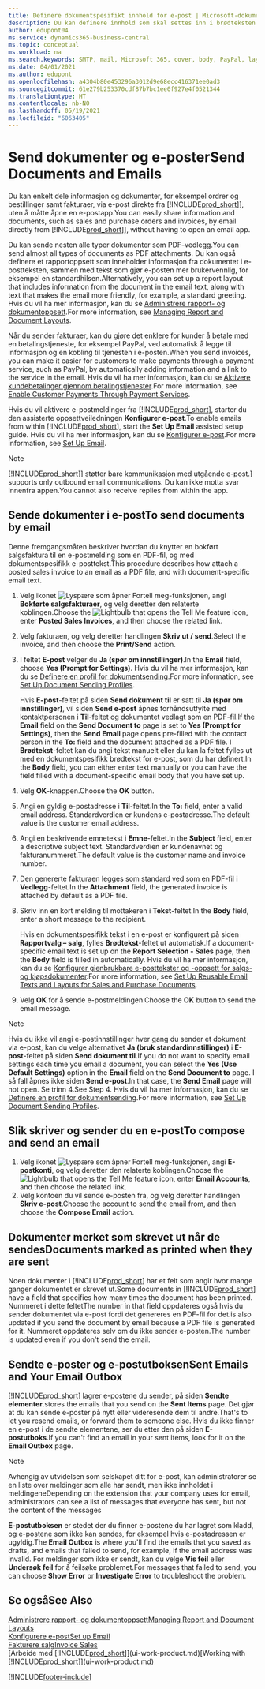 ```yaml
---
title: Definere dokumentspesifikt innhold for e-post | Microsoft-dokumentasjon
description: Du kan definere innhold som skal settes inn i brødteksten i en e-postmelding, for eksempel en PayPal-kobling. Du kan også legge ved dokumenter i e-postmeldinger.
author: edupont04
ms.service: dynamics365-business-central
ms.topic: conceptual
ms.workload: na
ms.search.keywords: SMTP, mail, Microsoft 365, cover, body, PayPal, layout
ms.date: 04/01/2021
ms.author: edupont
ms.openlocfilehash: a4304b80e453296a3012d9e68ecc416371ee0ad3
ms.sourcegitcommit: 61e279b253370cdf87b7bc1ee0f927e4f0521344
ms.translationtype: HT
ms.contentlocale: nb-NO
ms.lasthandoff: 05/19/2021
ms.locfileid: "6063405"
---
```

# <a name="send-documents-and-emails"></a><span data-ttu-id="32395-104">Send dokumenter og e-poster</span><span class="sxs-lookup"><span data-stu-id="32395-104">Send Documents and Emails</span></span>
<span data-ttu-id="32395-105">Du kan enkelt dele informasjon og dokumenter, for eksempel ordrer og bestillinger samt fakturaer, via e-post direkte fra [!INCLUDE[prod_short](includes/prod_short.md)]], uten å måtte åpne en e-postapp.</span><span class="sxs-lookup"><span data-stu-id="32395-105">You can easily share information and documents, such as sales and purchase orders and invoices, by email directly from [!INCLUDE[prod_short](includes/prod_short.md)]], without having to open an email app.</span></span> 

<span data-ttu-id="32395-106">Du kan sende nesten alle typer dokumenter som PDF-vedlegg.</span><span class="sxs-lookup"><span data-stu-id="32395-106">You can send almost all types of documents as PDF attachments.</span></span> <span data-ttu-id="32395-107">Du kan også definere et rapportoppsett som inneholder informasjon fra dokumentet i e-postteksten, sammen med tekst som gjør e-posten mer brukervennlig, for eksempel en standardhilsen.</span><span class="sxs-lookup"><span data-stu-id="32395-107">Alternatively, you can set up a report layout that includes information from the document in the email text, along with text that makes the email more friendly, for example, a standard greeting.</span></span> <span data-ttu-id="32395-108">Hvis du vil ha mer informasjon, kan du se [Administrere rapport- og dokumentoppsett](ui-manage-report-layouts.md).</span><span class="sxs-lookup"><span data-stu-id="32395-108">For more information, see [Managing Report and Document Layouts](ui-manage-report-layouts.md).</span></span> <!--this topic does not mention how to set up a layout for email. Need to investigate.-->

<span data-ttu-id="32395-109">Når du sender fakturaer, kan du gjøre det enklere for kunder å betale med en betalingstjeneste, for eksempel PayPal, ved automatisk å legge til informasjon og en kobling til tjenesten i e-posten.</span><span class="sxs-lookup"><span data-stu-id="32395-109">When you send invoices, you can make it easier for customers to make payments through a payment service, such as PayPal, by automatically adding information and a link to the service in the email.</span></span> <span data-ttu-id="32395-110">Hvis du vil ha mer informasjon, kan du se [Aktivere kundebetalinger gjennom betalingstjenester](sales-how-enable-payment-service-extensions.md).</span><span class="sxs-lookup"><span data-stu-id="32395-110">For more information, see [Enable Customer Payments Through Payment Services](sales-how-enable-payment-service-extensions.md).</span></span>

<span data-ttu-id="32395-111">Hvis du vil aktivere e-postmeldinger fra [!INCLUDE[prod_short](includes/prod_short.md)], starter du den assisterte oppsettveiledningen **Konfigurer e-post**.</span><span class="sxs-lookup"><span data-stu-id="32395-111">To enable emails from within [!INCLUDE[prod_short](includes/prod_short.md)], start the **Set Up Email** assisted setup guide.</span></span> <span data-ttu-id="32395-112">Hvis du vil ha mer informasjon, kan du se [Konfigurer e-post](admin-how-setup-email.md).</span><span class="sxs-lookup"><span data-stu-id="32395-112">For more information, see [Set Up Email](admin-how-setup-email.md).</span></span>

> [!NOTE]
> [!INCLUDE[prod_short](includes/prod_short.md)]<span data-ttu-id="32395-113">] støtter bare kommunikasjon med utgående e-post.</span><span class="sxs-lookup"><span data-stu-id="32395-113">] supports only outbound email communications.</span></span> <span data-ttu-id="32395-114">Du kan ikke motta svar innenfra appen.</span><span class="sxs-lookup"><span data-stu-id="32395-114">You cannot also receive replies from within the app.</span></span>

## <a name="to-send-documents-by-email"></a><span data-ttu-id="32395-115">Sende dokumenter i e-post</span><span class="sxs-lookup"><span data-stu-id="32395-115">To send documents by email</span></span>
<span data-ttu-id="32395-116">Denne fremgangsmåten beskriver hvordan du knytter en bokført salgsfaktura til en e-postmelding som en PDF-fil, og med dokumentspesifikk e-posttekst.</span><span class="sxs-lookup"><span data-stu-id="32395-116">This procedure describes how attach a posted sales invoice to an email as a PDF file, and with document-specific email text.</span></span> <!--update this-->

1. <span data-ttu-id="32395-117">Velg ikonet ![Lyspære som åpner Fortell meg-funksjonen](media/ui-search/search_small.png "Fortell hva du vil gjøre"), angi **Bokførte salgsfakturaer**, og velg deretter den relaterte koblingen.</span><span class="sxs-lookup"><span data-stu-id="32395-117">Choose the ![Lightbulb that opens the Tell Me feature](media/ui-search/search_small.png "Tell me what you want to do") icon, enter **Posted Sales Invoices**, and then choose the related link.</span></span>
2. <span data-ttu-id="32395-118">Velg fakturaen, og velg deretter handlingen **Skriv ut / send**.</span><span class="sxs-lookup"><span data-stu-id="32395-118">Select the invoice, and then choose the **Print/Send** action.</span></span>
3. <span data-ttu-id="32395-119">I feltet **E-post** velger du **Ja (spør om innstillinger)**.</span><span class="sxs-lookup"><span data-stu-id="32395-119">In the **Email** field, choose **Yes (Prompt for Settings)**.</span></span> <span data-ttu-id="32395-120">Hvis du vil ha mer informasjon, kan du se [Definere en profil for dokumentsending](sales-how-setup-document-send-profiles.md).</span><span class="sxs-lookup"><span data-stu-id="32395-120">For more information, see [Set Up Document Sending Profiles](sales-how-setup-document-send-profiles.md).</span></span>
    
    <span data-ttu-id="32395-121">Hvis **E-post**-feltet på siden **Send dokument til** er satt til **Ja (spør om innstillinger)**, vil siden **Send e-post** åpnes forhåndsutfylte med kontaktpersonen i **Til**-feltet og dokumentet vedlagt som en PDF-fil.</span><span class="sxs-lookup"><span data-stu-id="32395-121">If the **Email** field on the **Send Document to** page is set to **Yes (Prompt for Settings)**, then the **Send Email** page opens pre-filled with the contact person in the **To:** field and the document attached as a PDF file.</span></span> <span data-ttu-id="32395-122">I **Brødtekst**-feltet kan du angi tekst manuelt eller du kan la feltet fylles ut med en dokumentspesifikk brødtekst for e-post, som du har definert.</span><span class="sxs-lookup"><span data-stu-id="32395-122">In the **Body** field, you can either enter text manually or you can have the field filled with a document-specific email body that you have set up.</span></span>

4. <span data-ttu-id="32395-123">Velg **OK**-knappen.</span><span class="sxs-lookup"><span data-stu-id="32395-123">Choose the **OK** button.</span></span>
5. <span data-ttu-id="32395-124">Angi en gyldig e-postadresse i **Til**-feltet.</span><span class="sxs-lookup"><span data-stu-id="32395-124">In the **To:** field, enter a valid email address.</span></span> <span data-ttu-id="32395-125">Standardverdien er kundens e-postadresse.</span><span class="sxs-lookup"><span data-stu-id="32395-125">The default value is the customer email address.</span></span>
6. <span data-ttu-id="32395-126">Angi en beskrivende emnetekst i **Emne**-feltet.</span><span class="sxs-lookup"><span data-stu-id="32395-126">In the **Subject** field, enter a descriptive subject text.</span></span> <span data-ttu-id="32395-127">Standardverdien er kundenavnet og fakturanummeret.</span><span class="sxs-lookup"><span data-stu-id="32395-127">The default value is the customer name and invoice number.</span></span>
7. <span data-ttu-id="32395-128">Den genererte fakturaen legges som standard ved som en PDF-fil i **Vedlegg**-feltet.</span><span class="sxs-lookup"><span data-stu-id="32395-128">In the **Attachment** field, the generated invoice is attached by default as a PDF file.</span></span>
8. <span data-ttu-id="32395-129">Skriv inn en kort melding til mottakeren i **Tekst**-feltet.</span><span class="sxs-lookup"><span data-stu-id="32395-129">In the **Body** field, enter a short message to the recipient.</span></span>

    <span data-ttu-id="32395-130">Hvis en dokumentspesifikk tekst i en e-post er konfigurert på siden **Rapportvalg – salg**, fylles **Brødtekst**-feltet ut automatisk.</span><span class="sxs-lookup"><span data-stu-id="32395-130">If a document-specific email text is set up on the **Report Selection - Sales** page, then the **Body** field is filled in automatically.</span></span> <span data-ttu-id="32395-131">Hvis du vil ha mer informasjon, kan du se [Konfigurer gjenbrukbare e-posttekster og -oppsett for salgs- og kjøpsdokumenter](admin-how-setup-email.md#set-up-reusable-email-texts-and-layouts-for-sales-and-purchase-documents).</span><span class="sxs-lookup"><span data-stu-id="32395-131">For more information, see [Set Up Reusable Email Texts and Layouts for Sales and Purchase Documents](admin-how-setup-email.md#set-up-reusable-email-texts-and-layouts-for-sales-and-purchase-documents).</span></span>
9. <span data-ttu-id="32395-132">Velg **OK** for å sende e-postmeldingen.</span><span class="sxs-lookup"><span data-stu-id="32395-132">Choose the **OK** button to send the email message.</span></span>

> [!NOTE]  
> <span data-ttu-id="32395-133">Hvis du ikke vil angi e-postinnstillinger hver gang du sender et dokument via e-post, kan du velge alternativet **Ja (bruk standardinnstillinger)** i **E-post**-feltet på siden **Send dokument til**.</span><span class="sxs-lookup"><span data-stu-id="32395-133">If you do not want to specify email settings each time you email a document, you can select the **Yes (Use Default Settings)** option in the **Email** field on the **Send Document to** page.</span></span> <span data-ttu-id="32395-134">I så fall åpnes ikke siden **Send e-post**.</span><span class="sxs-lookup"><span data-stu-id="32395-134">In that case, the **Send Email** page will not open.</span></span> <span data-ttu-id="32395-135">Se trinn 4.</span><span class="sxs-lookup"><span data-stu-id="32395-135">See Step 4.</span></span> <span data-ttu-id="32395-136">Hvis du vil ha mer informasjon, kan du se [Definere en profil for dokumentsending](sales-how-setup-document-send-profiles.md).</span><span class="sxs-lookup"><span data-stu-id="32395-136">For more information, see [Set Up Document Sending Profiles](sales-how-setup-document-send-profiles.md).</span></span>  

## <a name="to-compose-and-send-an-email"></a><span data-ttu-id="32395-137">Slik skriver og sender du en e-post</span><span class="sxs-lookup"><span data-stu-id="32395-137">To compose and send an email</span></span>
1. <span data-ttu-id="32395-138">Velg ikonet ![Lyspære som åpner Fortell meg-funksjonen](media/ui-search/search_small.png "Fortell hva du vil gjøre"), angi **E-postkonti**, og velg deretter den relaterte koblingen.</span><span class="sxs-lookup"><span data-stu-id="32395-138">Choose the ![Lightbulb that opens the Tell Me feature](media/ui-search/search_small.png "Tell me what you want to do") icon, enter **Email Accounts**, and then choose the related link.</span></span>
2. <span data-ttu-id="32395-139">Velg kontoen du vil sende e-posten fra, og velg deretter handlingen **Skriv e-post**.</span><span class="sxs-lookup"><span data-stu-id="32395-139">Choose the account to send the email from, and then choose the **Compose Email** action.</span></span>

## <a name="documents-marked-as-printed-when-they-are-sent"></a><span data-ttu-id="32395-140">Dokumenter merket som skrevet ut når de sendes</span><span class="sxs-lookup"><span data-stu-id="32395-140">Documents marked as printed when they are sent</span></span>
<span data-ttu-id="32395-141">Noen dokumenter i [!INCLUDE[prod_short](includes/prod_short.md)] har et felt som angir hvor mange ganger dokumentet er skrevet ut.</span><span class="sxs-lookup"><span data-stu-id="32395-141">Some documents in [!INCLUDE[prod_short](includes/prod_short.md)] have a field that specifies how many times the document has been printed.</span></span> <span data-ttu-id="32395-142">Nummeret i dette feltet</span><span class="sxs-lookup"><span data-stu-id="32395-142">The number in that field</span></span> <!--"that field?" need a name...--> <span data-ttu-id="32395-143">oppdateres også hvis du sender dokumentet via e-post fordi det genereres en PDF-fil for det.</span><span class="sxs-lookup"><span data-stu-id="32395-143">is also updated if you send the document by email because a PDF file is generated for it.</span></span> <span data-ttu-id="32395-144">Nummeret oppdateres selv om du ikke sender e-posten.</span><span class="sxs-lookup"><span data-stu-id="32395-144">The number is updated even if you don't send the email.</span></span> <!--guessing this is because emails are technically reports, so the counter bumps up whenever someone creates an email. Need to verify.-->

## <a name="sent-emails-and-your-email-outbox"></a><span data-ttu-id="32395-145">Sendte e-poster og e-postutboksen</span><span class="sxs-lookup"><span data-stu-id="32395-145">Sent Emails and Your Email Outbox</span></span>
[!INCLUDE[prod_short](includes/prod_short.md)] <span data-ttu-id="32395-146">lagrer e-postene du sender, på siden **Sendte elementer**.</span><span class="sxs-lookup"><span data-stu-id="32395-146">stores the emails that you send on the **Sent Items** page.</span></span> <span data-ttu-id="32395-147">Det gjør at du kan sende e-poster på nytt eller videresende dem til andre.</span><span class="sxs-lookup"><span data-stu-id="32395-147">That's to let you resend emails, or forward them to someone else.</span></span> <span data-ttu-id="32395-148">Hvis du ikke finner en e-post i de sendte elementene, ser du etter den på siden **E-postutboks**.</span><span class="sxs-lookup"><span data-stu-id="32395-148">If you can't find an email in your sent items, look for it on the **Email Outbox** page.</span></span> 

> [!NOTE]
> <span data-ttu-id="32395-149">Avhengig av utvidelsen som selskapet ditt for e-post, kan administratorer se en liste over meldinger som alle har sendt, men ikke innholdet i meldingene</span><span class="sxs-lookup"><span data-stu-id="32395-149">Depending on the extension that your company uses for email, administrators can see a list of messages that everyone has sent, but not the content of the messages</span></span>

<span data-ttu-id="32395-150">**E-postutboksen** er stedet der du finner e-postene du har lagret som kladd, og e-postene som ikke kan sendes, for eksempel hvis e-postadressen er ugyldig.</span><span class="sxs-lookup"><span data-stu-id="32395-150">The **Email Outbox** is where you'll find the emails that you saved as drafts, and emails that failed to send, for example, if the email address was invalid.</span></span> <span data-ttu-id="32395-151">For meldinger som ikke er sendt, kan du velge **Vis feil** eller **Undersøk feil** for å feilsøke problemet.</span><span class="sxs-lookup"><span data-stu-id="32395-151">For messages that failed to send, you can choose **Show Error** or **Investigate Error** to troubleshoot the problem.</span></span>

## <a name="see-also"></a><span data-ttu-id="32395-152">Se også</span><span class="sxs-lookup"><span data-stu-id="32395-152">See Also</span></span>
[<span data-ttu-id="32395-153">Administrere rapport- og dokumentoppsett</span><span class="sxs-lookup"><span data-stu-id="32395-153">Managing Report and Document Layouts</span></span>](ui-manage-report-layouts.md)  
[<span data-ttu-id="32395-154">Konfigurere e-post</span><span class="sxs-lookup"><span data-stu-id="32395-154">Set up Email</span></span>](admin-how-setup-email.md)  
[<span data-ttu-id="32395-155">Fakturere salg</span><span class="sxs-lookup"><span data-stu-id="32395-155">Invoice Sales</span></span>](sales-how-invoice-sales.md)  
<span data-ttu-id="32395-156">[Arbeide med [!INCLUDE[prod_short](includes/prod_short.md)]](ui-work-product.md)</span><span class="sxs-lookup"><span data-stu-id="32395-156">[Working with [!INCLUDE[prod_short](includes/prod_short.md)]](ui-work-product.md)</span></span>


[!INCLUDE[footer-include](includes/footer-banner.md)]
